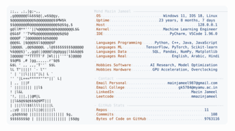 <picture>
  <source srcset="https://raw.githubusercontent.com/mmazinjameel/mmazinjameel/main/dark_mode.svg?v=1752351057" media="(prefers-color-scheme: dark)">
  <img src="https://raw.githubusercontent.com/mmazinjameel/mmazinjameel/main/light_mode.svg?v=1752351057">
</picture>
